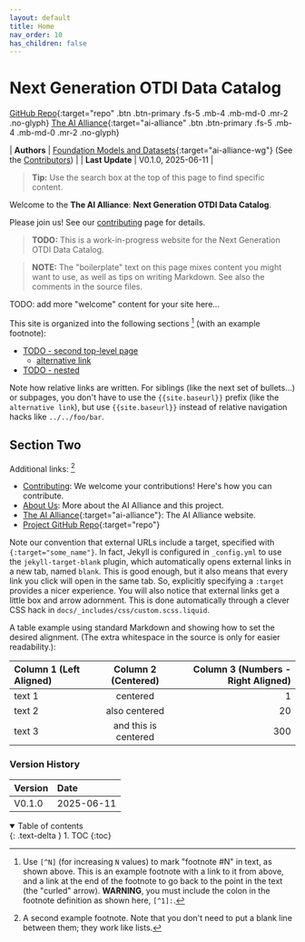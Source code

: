 ```yaml
---
layout: default
title: Home
nav_order: 10
has_children: false
---
```


# Next Generation OTDI Data Catalog

[GitHub Repo](https://github.com/The-AI-Alliance/NextGen_DataCatalog){:target="repo" .btn .btn-primary .fs-5 .mb-4 .mb-md-0 .mr-2 .no-glyph}
[The AI Alliance](https://thealliance.ai){:target="ai-alliance" .btn .btn-primary .fs-5 .mb-4 .mb-md-0 .mr-2 .no-glyph} 

| **Authors**     | [Foundation Models and Datasets](https://thealliance.ai/focus-areas/foundation-models){:target="ai-alliance-wg"} (See the [Contributors]({{site.baseurl}}/contributing/#contributors)) |
| **Last Update** | V0.1.0, 2025-06-11 |

> **Tip:** Use the search box at the top of this page to find specific content.

Welcome to the **The AI Alliance**: **Next Generation OTDI Data Catalog**. 

Please join us! See our [contributing]({{site.baseurl}}/contributing) page for details.

> **TODO:** This is a work-in-progress website for the Next Generation OTDI Data Catalog.

> **NOTE:** The "boilerplate" text on this page mixes content you might want to use, as well as tips on writing Markdown. See also the comments in the source files.

TODO: add more "welcome" content for your site here...

This site is organized into the following sections [^1] (with an example footnote):

* [TODO - second top-level page]({{site.baseurl}}/second_page)
    * [alternative link](second_page)
* [TODO - nested]({{site.baseurl}}/nested/nested)

Note how relative links are written. For siblings (like the next set of bullets...) or subpages, you don't have to use the `{{site.baseurl}}` prefix (like the `alternative link`), but use `{{site.baseurl}}` instead of relative navigation hacks like `../../foo/bar`.

## Section Two

Additional links: [^2]

* [Contributing]({{site.baseurl}}/contributing): We welcome your contributions! Here's how you can contribute.
* [About Us]({{site.baseurl}}/about): More about the AI Alliance and this project.
* [The AI Alliance](https://thealliance.ai){:target="ai-alliance"}: The AI Alliance website.
* [Project GitHub Repo](https://github.com/The-AI-Alliance/NextGen_DataCatalog){:target="repo"}

Note our convention that external URLs include a target, specified with `{:target="some_name"}`. In fact, Jekyll is configured in `_config.yml` to use the `jekyll-target-blank` plugin, which automatically opens external links in a new tab, named `blank`. This is good enough, but it also means that every link you click will open in the same tab. So, explicitly specifying a `:target` provides a nicer experience. You will also notice that external links get a little box and arrow adornment. This is done automatically through a clever CSS hack in `docs/_includes/css/custom.scss.liquid`.

A table example using standard Markdown and showing how to set the desired alignment. (The extra whitespace in the source is only for easier readability.):

| Column 1 (Left Aligned) | Column 2 (Centered) | Column 3 (Numbers - Right Aligned) |
| :------- | :------------------: | -----: |
| text 1   | centered             | 1      |
| text 2   | also centered        | 20     |
| text 3   | and this is centered | 300    |

### Version History

| Version  | Date       |
| :------- | :--------- |
| V0.1.0   | 2025-06-11 |

[^1]: Use `[^N]` (for increasing `N` values) to mark "footnote #N" in text, as shown above. This is an example footnote with a link to it from above, and a link at the end of the footnote to go back to the point in the text (the "curled" arrow). **WARNING**, you must include the colon in the footnote definition as shown here, `[^1]:`.
[^2]: A second example footnote. Note that you don't need to put a blank line between them; they work like lists.

<!-- 
Use the following construct anywhere in the page to automatically
show a table of contents for the sections on the page. This is 
_different_ than a list of child pages (i.e., separate markdown files).
That list is always shown at the bottom automatically, as defined in
the default.html template file.
-->

<details open markdown="block">
  <summary>
    Table of contents
  </summary>
  {: .text-delta }
1. TOC
{:toc}
</details>
